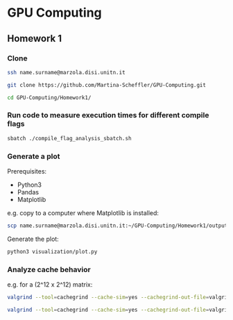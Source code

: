 # GPU Computing
## Homework 1
### Clone
```bash
ssh name.surname@marzola.disi.unitn.it
```
```bash
git clone https://github.com/Martina-Scheffler/GPU-Computing.git
```
```bash
cd GPU-Computing/Homework1/
```

### Run code to measure execution times for different compile flags
```bash
sbatch ./compile_flag_analysis_sbatch.sh
```


### Generate a plot 
Prerequisites:
- Python3
- Pandas
- Matplotlib

e.g. copy to a computer where Matplotlib is installed:
```bash
scp name.surname@marzola.disi.unitn.it:~/GPU-Computing/Homework1/output/* .
```
Generate the plot:
```bash
python3 visualization/plot.py
```

### Analyze cache behavior
e.g. for a (2^12 x 2^12) matrix:
```bash
valgrind --tool=cachegrind --cache-sim=yes --cachegrind-out-file=valgrind/simple_transpose.out ./bin/simple_transpose 12
```
```bash
valgrind --tool=cachegrind --cache-sim=yes --cachegrind-out-file=valgrind/block_transpose.out ./bin/block_transpose 12
```
